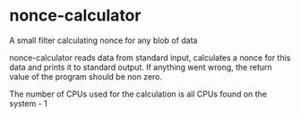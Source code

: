 nonce-calculator
================

A small filter calculating nonce for any blob of data

nonce-calculator reads data from standard input, calculates a nonce for this data and prints it to standard output.
If anything went wrong, the return value of the program should be non zero.

The number of CPUs used for the calculation is all CPUs found on the system - 1
